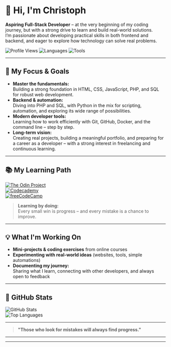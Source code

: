 # 👋 Hi, I'm Christoph

**Aspiring Full-Stack Developer** – at the very beginning of my coding journey, but with a strong drive to learn and build real-world solutions.  
I’m passionate about developing practical skills in both frontend and backend, and eager to explore how technology can solve real problems.

![Profile Views](https://komarev.com/ghpvc/?username=cwillam)
![Languages](https://img.shields.io/badge/code-JavaScript%20%7C%20PHP%20%7C%20Python-blue)
![Tools](https://img.shields.io/badge/tools-Git%2C%20Docker%2C%20VSCode-lightgrey)

---

## 🚀 My Focus & Goals

- **Master the fundamentals:**  
  Building a strong foundation in HTML, CSS, JavaScript, PHP, and SQL for robust web development.
- **Backend & automation:**  
  Diving into PHP and SQL, with Python in the mix for scripting, automation, and exploring its wide range of possibilities.
- **Modern developer tools:**  
  Learning how to work efficiently with Git, GitHub, Docker, and the command line – step by step.
- **Long-term vision:**  
  Creating real projects, building a meaningful portfolio, and preparing for a career as a developer – with a strong interest in freelancing and continuous learning.

---

## 📚 My Learning Path

[![The Odin Project](https://img.shields.io/badge/Odin_Project-Foundations-blue)](https://www.theodinproject.com)  
[![Codecademy](https://img.shields.io/badge/Codecademy-Hands_On-green)](https://www.codecademy.com)  
[![freeCodeCamp](https://img.shields.io/badge/freeCodeCamp-Learning-lightgrey)](https://www.freecodecamp.org)

> **Learning by doing:**  
> Every small win is progress – and every mistake is a chance to improve.

---

## 💡 What I'm Working On

- **Mini-projects & coding exercises** from online courses
- **Experimenting with real-world ideas** (websites, tools, simple automations)
- **Documenting my journey:**  
  Sharing what I learn, connecting with other developers, and always open to feedback

---

## 🔧 GitHub Stats

![GitHub Stats](https://github-readme-stats.vercel.app/api?username=cwillam&show_icons=true&theme=default)  
![Top Languages](https://github-readme-stats.vercel.app/api/top-langs/?username=cwillam&layout=compact)

---

> **"Those who look for mistakes will always find progress."**

---
****
